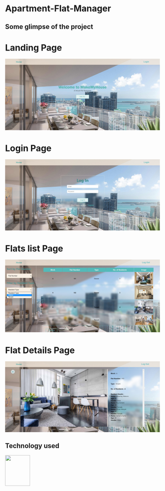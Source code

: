 # Apartment-Flat-Manager

## Some glimpse of the project

# Landing Page

<img src="https://github.com/Shivam2101s/images/blob/main/makeMyHouse1.jpg?raw=true">

# Login Page

<img src="https://github.com/Shivam2101s/images/blob/main/makeMyHouse2.jpg?raw=true">


# Flats list Page

<img src="https://github.com/Shivam2101s/images/blob/main/makeMyHouse4.jpg?raw=true">


# Flat Details Page

<img src="https://raw.githubusercontent.com/Shivam2101s/images/3f3a41e2cc388dccff47096771e21008cbdd5836/makeMyHouse3.jpg">


## Technology used

<img src="https://upload.wikimedia.org/wikipedia/commons/9/94/MERN-logo.png" width="40%" height="100px" />

